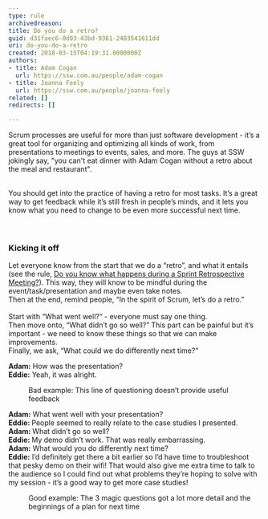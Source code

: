```yaml
---
type: rule
archivedreason: 
title: Do you do a retro?
guid: d31faec6-0d03-43bd-9361-2483541611dd
uri: do-you-do-a-retro
created: 2018-03-15T04:19:31.0000000Z
authors:
- title: Adam Cogan
  url: https://ssw.com.au/people/adam-cogan
- title: Joanna Feely
  url: https://ssw.com.au/people/joanna-feely
related: []
redirects: []

---
```



Scrum processes are&#160;useful&#160;for more than just software development - it’s a great tool for organizing and optimizing all kinds of work, from presentations to meetings to events, sales, and more. The guys at SSW jokingly say, &quot;you can't eat dinner with Adam Cogan without a retro about the meal and restaurant&quot;.<div><br></div><div>You should get into the practice of having a retro for most tasks. It’s a great way to get feedback while it’s still fresh in people’s minds, and it lets you know what you need to change to be even more successful next time.<br></div>
<br><excerpt class='endintro'></excerpt><br>
<h3 class="ssw15-rteElement-H3">Kicking it off</h3><p>Let everyone know from the start that we do a “retro”, and what it entails (see the rule,&#160;<a href="/_layouts/15/FIXUPREDIRECT.ASPX?WebId=3dfc0e07-e23a-4cbb-aac2-e778b71166a2&amp;TermSetId=07da3ddf-0924-4cd2-a6d4-a4809ae20160&amp;TermId=4f02d28d-5375-4530-abcb-0b541683bcbc">Do you know what happens during a Sprint Retrospective Meeting?</a>). This way, they will know to be mindful during the event/task/presentation and maybe even take notes.<br>Then at the end, remind people, “In the spirit of Scrum, let’s do a retro.”<br>&#160;<br>Start with “What went well?” - everyone must say one thing.<br>Then move onto, “What didn’t go so well?” This part can be painful but it’s important - we need to know these things so that we can make improvements.<br>Finally, we ask, “What could we do differently next time?”<br></p><p class="ssw15-rteElement-GreyBox"><b>Adam&#58;</b> How was the presentation?<br><b>Eddie&#58;</b> Yeah, it was alright.</p><dd class="ssw15-rteElement-FigureBad">Bad example&#58; This line of questioning doesn’t provide useful feedback​<br></dd><p class="ssw15-rteElement-GreyBox"><b>Adam&#58;</b> What went well with your presentation?<br><b>Eddie&#58; </b>People seemed to really relate to the case studies I presented.<br><b>Adam&#58; </b>What didn’t go so well?<br><b>Eddie&#58; </b>My demo didn’t work. That was really embarrassing.<br><b>Adam&#58;</b> What would you do differently next time?<br><b>Eddie&#58;</b> I’d definitely get there a bit earlier so I’d have time to troubleshoot that pesky demo on their wifi! That would also give me extra time to talk to the audience so I could find out what problems they’re hoping to solve with my session - it’s a good way to get more case studies!</p><dd class="ssw15-rteElement-FigureGood">Good example&#58; The 3 magic questions got a lot more detail and the beginnings of a plan for next time</dd><p><br></p>


